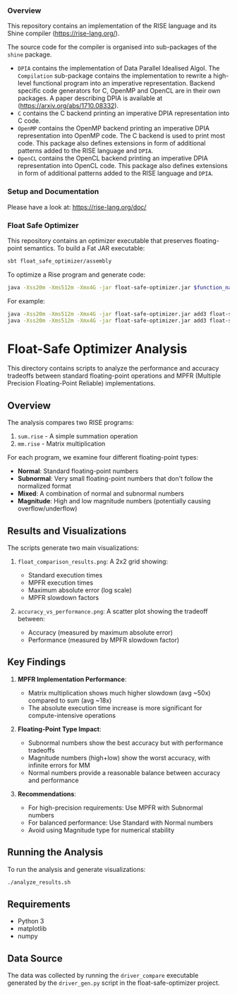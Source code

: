 ### Overview

This repository contains an implementation of the RISE language and its Shine compiler (https://rise-lang.org/).

The source code for the compiler is organised into sub-packages of the `shine` package.

- `DPIA` contains the implementation of Data Parallel Idealised Algol.
  The `Compilation` sub-package contains the implementation to rewrite a
  high-level functional program into an imperative representation.
  Backend specific code generators for C, OpenMP and OpenCL are in their
  own packages.
  A paper describing DPIA is available at (https://arxiv.org/abs/1710.08332).
- `C` contains the C backend printing an imperative DPIA representation into
  C code.
- `OpenMP` contains the OpenMP backend printing an imperative DPIA
  representation into OpenMP code. The C backend is used to print most
  code.
  This package also defines extensions in form of additional patterns
  added to the RISE language and `DPIA`.
- `OpenCL` contains the OpenCL backend printing an imperative DPIA
  representation into OpenCL code.
  This package also defines extensions in form of additional patterns
  added to the RISE language and `DPIA`.

### Setup and Documentation

Please have a look at: https://rise-lang.org/doc/

### Float Safe Optimizer

This repository contains an optimizer executable that preserves floating-point semantics.
To build a Fat JAR executable:

```sh
sbt float_safe_optimizer/assembly
```

To optimize a Rise program and generate code:

```sh
java -Xss20m -Xms512m -Xmx4G -jar float-safe-optimizer.jar $function_name $rise_source_path $output_path
```

For example:

```sh
java -Xss20m -Xms512m -Xmx4G -jar float-safe-optimizer.jar add3 float-safe-optimizer/examples/add3Seq.rise float-safe-optimizer/examples/add3Seq.c
java -Xss20m -Xms512m -Xmx4G -jar float-safe-optimizer.jar add3 float-safe-optimizer/examples/add3.rise float-safe-optimizer/examples/add3.c
```

# Float-Safe Optimizer Analysis

This directory contains scripts to analyze the performance and accuracy tradeoffs between standard floating-point operations and MPFR (Multiple Precision Floating-Point Reliable) implementations.

## Overview

The analysis compares two RISE programs:
1. `sum.rise` - A simple summation operation
2. `mm.rise` - Matrix multiplication

For each program, we examine four different floating-point types:
- **Normal**: Standard floating-point numbers
- **Subnormal**: Very small floating-point numbers that don't follow the normalized format
- **Mixed**: A combination of normal and subnormal numbers
- **Magnitude**: High and low magnitude numbers (potentially causing overflow/underflow)

## Results and Visualizations

The scripts generate two main visualizations:

1. `float_comparison_results.png`: A 2x2 grid showing:
   - Standard execution times
   - MPFR execution times
   - Maximum absolute error (log scale)
   - MPFR slowdown factors

2. `accuracy_vs_performance.png`: A scatter plot showing the tradeoff between:
   - Accuracy (measured by maximum absolute error)
   - Performance (measured by MPFR slowdown factor)

## Key Findings

1. **MPFR Implementation Performance**:
   - Matrix multiplication shows much higher slowdown (avg ~50x) compared to sum (avg ~18x)
   - The absolute execution time increase is more significant for compute-intensive operations

2. **Floating-Point Type Impact**:
   - Subnormal numbers show the best accuracy but with performance tradeoffs
   - Magnitude numbers (high+low) show the worst accuracy, with infinite errors for MM
   - Normal numbers provide a reasonable balance between accuracy and performance

3. **Recommendations**:
   - For high-precision requirements: Use MPFR with Subnormal numbers
   - For balanced performance: Use Standard with Normal numbers
   - Avoid using Magnitude type for numerical stability

## Running the Analysis

To run the analysis and generate visualizations:

```bash
./analyze_results.sh
```

## Requirements

- Python 3
- matplotlib
- numpy

## Data Source

The data was collected by running the `driver_compare` executable generated by the `driver_gen.py` script in the float-safe-optimizer project.
